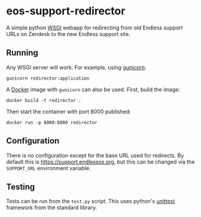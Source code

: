 # eos-support-redirector

A simple python [WSGI][wsgi] webapp for redirecting from old Endless
support URLs on Zendesk to the new Endless support site.

[wsgi]: https://wsgi.readthedocs.io/en/latest/index.html

## Running

Any WSGI server will work. For example, using [gunicorn][gunicorn]:

```
gunicorn redirector:application
```

A [Docker][docker] image with `gunicorn` can also be used. First, build
the image:

```
docker build -t redirector .
```

Then start the container with port 8000 published:

```
docker run -p 8000:8000 redirector
```

[gunicorn]: https://gunicorn.org/
[docker]: https://www.docker.com/

## Configuration

There is no configuration except for the base URL used for redirects. By
default this is https://support.endlessos.org, but this can be changed
via the `SUPPORT_URL` environment variable.

## Testing

Tests can be run from the `test.py` script. This uses python's
[unittest][unittest] framework from the standard library.

[unittest]: https://docs.python.org/3/library/unittest.html
